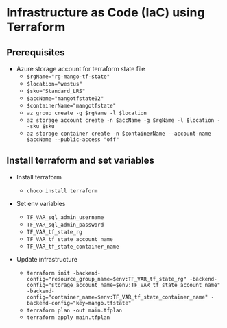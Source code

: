 # Infrastructure as Code (IaC) using Terraform

## Prerequisites

- Azure storage account for terraform state file
    - `$rgName="rg-mango-tf-state"`
    - `$location="westus"`
    - `$sku="Standard_LRS"`
    - `$accName="mangotfstate02"`
    - `$containerName="mangotfstate"`
    - `az group create -g $rgName -l $location`
    - `az storage account create -n $accName -g $rgName -l $location --sku $sku`
    - `az storage container create -n $containerName --account-name $accName --public-access "off"`

## Install terraform and set variables

- Install terraform
    - `choco install terraform`

- Set env variables
    - `TF_VAR_sql_admin_username`
    - `TF_VAR_sql_admin_password`
    - `TF_VAR_tf_state_rg`
    - `TF_VAR_tf_state_account_name`
    - `TF_VAR_tf_state_container_name`

- Update infrastructure
    - `terraform init -backend-config="resource_group_name=$env:TF_VAR_tf_state_rg" -backend-config="storage_account_name=$env:TF_VAR_tf_state_account_name" -backend-config="container_name=$env:TF_VAR_tf_state_container_name" -backend-config="key=mango.tfstate"`
    - `terraform plan -out main.tfplan`
    - `terraform apply main.tfplan`
